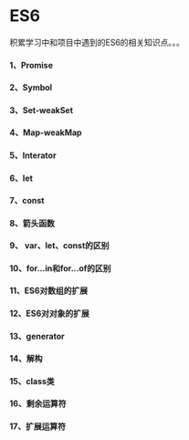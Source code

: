 # ES6
积累学习中和项目中遇到的ES6的相关知识点。。。
#### 1、Promise
#### 2、Symbol
#### 3、Set-weakSet
#### 4、Map-weakMap
#### 5、Interator
#### 6、let
#### 7、const
#### 8、箭头函数
#### 9、 var、let、const的区别
#### 10、for...in和for...of的区别
#### 11、ES6对数组的扩展
#### 12、ES6对对象的扩展
#### 13、generator  
#### 14、解构
#### 15、class类
#### 16、剩余运算符
#### 17、扩展运算符
